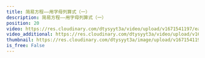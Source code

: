 ```yaml
---
title: 简易方程——用字母列算式（一）
description: 简易方程——用字母列算式（一）
position: 20
video: https://res.cloudinary.com/dtysyyt3a/video/upload/v1671541197/easymath/5年级上/05单元简易方程/dbgf9fbcpyvvc84oy3px.mp4
video_additional: https://res.cloudinary.com/dtysyyt3a/video/upload/v1671541313/easymath/5年级上/05单元简易方程/每课一题的解答视频/rhntupmpprrwh3gx71vs.mp4
thumbnail: https://res.cloudinary.com/dtysyyt3a/image/upload/v1671541198/easymath/5年级上/05单元简易方程/hydcddgvnfusek3tmgeb.png
is_free: False
---
```

